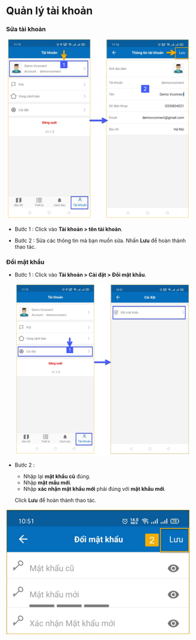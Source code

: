 # Quản lý tài khoản

### Sửa tài khoản

<span style="display:block;text-align:center">![Interface Web](/docs/assets/images/web-interface/app-vcn/edit-account-2.jpg)

- Bước 1 : Click vào **Tài khoản > tên tài khoản**.

- Bước 2 : Sửa các thông tin mà bạn muốn sửa. Nhấn **Lưu** để hoàn thành thao tác.

### Đổi mật khẩu 

- Bước 1 : Click vào **Tài khoản > Cài đặt > Đổi mật khẩu**.

    <span style="display:block;text-align:center">![Interface Web](/docs/assets/images/web-interface/app-vcn/edit-account-1.jpg)

- Bước 2 : 
    - Nhập lại **mật khẩu cũ** đúng.
    - Nhập **mật mẩu mới**.
    - Nhập **xác nhận mật khẩu mới** phải đúng với **mật khẩu mới**.

    Click **Lưu** để hoàn thành thao tác.

 <span style="display:block;text-align:center">![Interface Web](/docs/assets/images/web-interface/app-vcn/change-password-1.jpg)